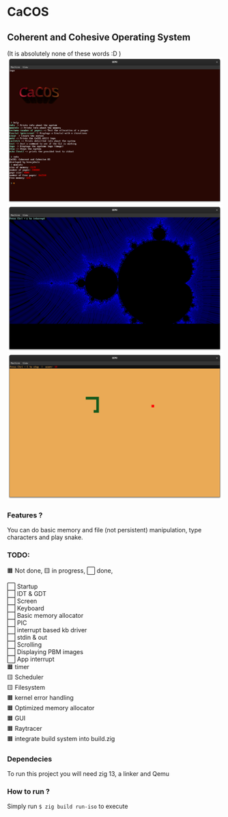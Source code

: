 # CaCOS

## Coherent and Cohesive Operating System

(It is absolutely none of these words :D )
![Picure of the OS](./screenshots/1.png)
![Picure of the OS](./screenshots/2.png)
![Picure of the OS](./screenshots/3.png)

### Features ?

 You can do basic memory and file (not persistent) manipulation, type characters and play snake.

### TODO:

 🟧 Not done, 🟨 in progress, ⬜ done,

 ⬜ Startup  
 ⬜ IDT & GDT  
 ⬜ Screen  
 ⬜ Keyboard  
 ⬜ Basic memory allocator  
 ⬜ PIC  
 ⬜ interrupt based kb driver  
 ⬜ stdin & out  
 ⬜ Scrolling  
 ⬜ Displaying PBM images  
 ⬜ App interrupt   
 🟧 timer  
 🟨 Scheduler  
 🟨 Filesystem  
 🟧 kernel error handling  
 🟧 Optimized memory allocator  
 🟧 GUI  
 🟧 Raytracer  
 🟧 integrate build system into build.zig  

### Dependecies

 To run this project you will need zig 13, a linker and Qemu
 
### How to run ?

 Simply run `$ zig build run-iso` to execute
